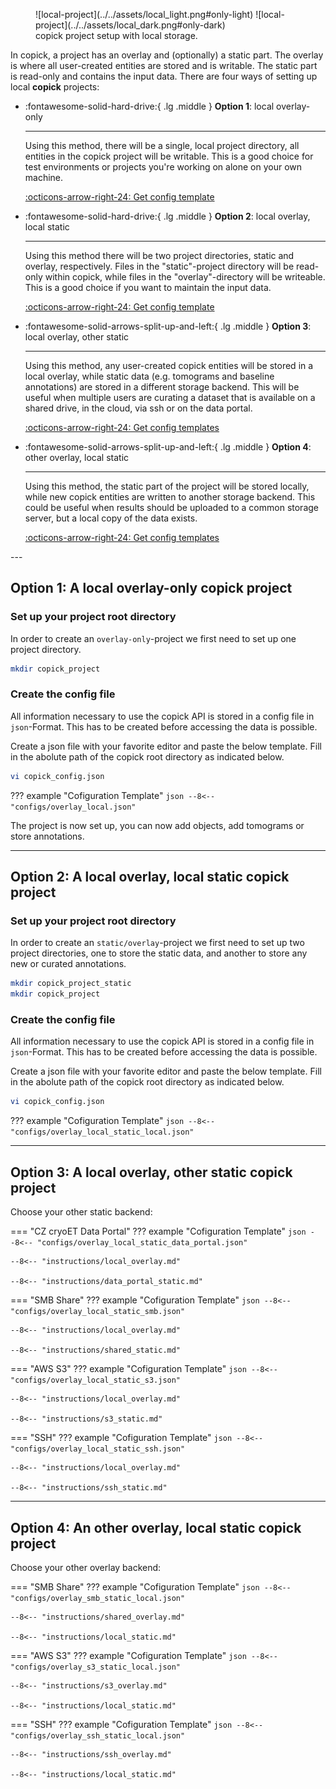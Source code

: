 <figure markdown="span">
  ![local-project](../../assets/local_light.png#only-light)
  ![local-project](../../assets/local_dark.png#only-dark)
  <figcaption>copick project setup with local storage.</figcaption>
</figure>

In copick, a project has an overlay and (optionally) a static part. The overlay is where all user-created entities are stored and is writable. The static part is read-only and contains the input data. There are four ways of setting up local **copick** projects:

<div class="grid cards" markdown>

-   :fontawesome-solid-hard-drive:{ .lg .middle }   __Option 1__: local overlay-only

    ---

    Using this method, there will be a single, local project directory, all entities in the copick project
    will be writable. This is a good choice for test environments or projects you're working on alone on your own
    machine.

    [:octicons-arrow-right-24: Get config template](#option-1-a-local-overlay-only-copick-project)


-   :fontawesome-solid-hard-drive:{ .lg .middle }   __Option 2__: local overlay, local static

    ---

    Using this method there will be two project directories, static and overlay, respectively. Files
    in the "static"-project directory will be read-only within copick, while files in the "overlay"-directory will be
    writeable. This is a good choice if you want to maintain the input data.

    [:octicons-arrow-right-24: Get config template](#option-2-a-local-overlay-local-static-copick-project)

-   :fontawesome-solid-arrows-split-up-and-left:{ .lg .middle } __Option 3__: local overlay, other static

    ---

    Using this method, any user-created copick entities will be stored in a local overlay, while static data (e.g.
    tomograms and baseline annotations) are stored in a different storage backend. This will be useful when multiple
    users are curating a dataset that is available on a shared drive, in the cloud, via ssh or on the data portal.

    [:octicons-arrow-right-24: Get config templates](#option-3-a-local-overlay-other-static-copick-project)

-   :fontawesome-solid-arrows-split-up-and-left:{ .lg .middle } __Option 4__: other overlay, local static

    ---

    Using this method, the static part of the project will be stored locally, while new copick entities are written to
    another storage backend. This could be useful when results should be uploaded to a common storage server, but a local
    copy of the data exists.

    [:octicons-arrow-right-24: Get config templates](#option-4-an-other-overlay-local-static-copick-project)
</div>
---

## Option 1: A local overlay-only copick project

### Set up your project root directory

In order to create an `overlay-only`-project we first need to set up one project directory.

```bash
mkdir copick_project
```

### Create the config file

All information necessary to use the copick API is stored in a config file in `json`-Format. This has to be created
before accessing the data is possible.


Create a json file with your favorite editor and paste the below template. Fill in the abolute path of the copick
root directory as indicated below.

```bash
vi copick_config.json
```

??? example "Cofiguration Template"
    ```json
    --8<-- "configs/overlay_local.json"
    ```

The project is now set up, you can now add objects, add tomograms or store annotations.

---

## Option 2: A local overlay, local static copick project

### Set up your project root directory

In order to create an `static/overlay`-project we first need to set up two project directories, one to store the static
data, and another to store any new or curated annotations.

```bash
mkdir copick_project_static
mkdir copick_project
```

### Create the config file

All information necessary to use the copick API is stored in a config file in `json`-Format. This has to be created
before accessing the data is possible.


Create a json file with your favorite editor and paste the below template. Fill in the abolute path of the copick
root directory as indicated below.

```bash
vi copick_config.json
```

??? example "Cofiguration Template"
    ```json
    --8<-- "configs/overlay_local_static_local.json"
    ```

---

## Option 3: A local overlay, other static copick project

Choose your other static backend:

=== "CZ cryoET Data Portal"
    ??? example "Cofiguration Template"
        ```json
        --8<-- "configs/overlay_local_static_data_portal.json"
        ```

    --8<-- "instructions/local_overlay.md"

    --8<-- "instructions/data_portal_static.md"


=== "SMB Share"
    ??? example "Cofiguration Template"
        ```json
        --8<-- "configs/overlay_local_static_smb.json"
        ```

    --8<-- "instructions/local_overlay.md"

    --8<-- "instructions/shared_static.md"

=== "AWS S3"
    ??? example "Cofiguration Template"
        ```json
        --8<-- "configs/overlay_local_static_s3.json"
        ```

    --8<-- "instructions/local_overlay.md"

    --8<-- "instructions/s3_static.md"

=== "SSH"
    ??? example "Cofiguration Template"
        ```json
        --8<-- "configs/overlay_local_static_ssh.json"
        ```

    --8<-- "instructions/local_overlay.md"

    --8<-- "instructions/ssh_static.md"

---

## Option 4: An other overlay, local static copick project

Choose your other overlay backend:

=== "SMB Share"
    ??? example "Cofiguration Template"
        ```json
        --8<-- "configs/overlay_smb_static_local.json"
        ```

    --8<-- "instructions/shared_overlay.md"

    --8<-- "instructions/local_static.md"

=== "AWS S3"
    ??? example "Cofiguration Template"
        ```json
        --8<-- "configs/overlay_s3_static_local.json"
        ```

    --8<-- "instructions/s3_overlay.md"

    --8<-- "instructions/local_static.md"

=== "SSH"
    ??? example "Cofiguration Template"
        ```json
        --8<-- "configs/overlay_ssh_static_local.json"
        ```

    --8<-- "instructions/ssh_overlay.md"

    --8<-- "instructions/local_static.md"
